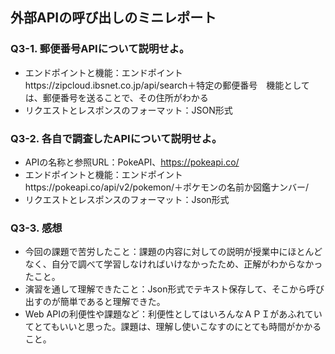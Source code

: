 ## 外部APIの呼び出しのミニレポート
### Q3-1. 郵便番号APIについて説明せよ。
* エンドポイントと機能：エンドポイントhttps://zipcloud.ibsnet.co.jp/api/search＋特定の郵便番号　機能としては、郵便番号を送ることで、その住所がわかる
* リクエストとレスポンスのフォーマット：JSON形式
### Q3-2. 各自で調査したAPIについて説明せよ。
* APIの名称と参照URL：PokeAPI、https://pokeapi.co/
* エンドポイントと機能：エンドポイントhttps://pokeapi.co/api/v2/pokemon/＋ポケモンの名前か図鑑ナンバー/
* リクエストとレスポンスのフォーマット：Json形式
### Q3-3. 感想
* 今回の課題で苦労したこと：課題の内容に対しての説明が授業中にほとんどなく、自分で調べて学習しなければいけなかったため、正解がわからなかったこと。
* 演習を通して理解できたこと：Json形式でテキスト保存して、そこから呼び出すのが簡単であると理解できた。
* Web APIの利便性や課題など：利便性としてはいろんなＡＰＩがあふれていてとてもいいと思った。課題は、理解し使いこなすのにとても時間がかかること。
